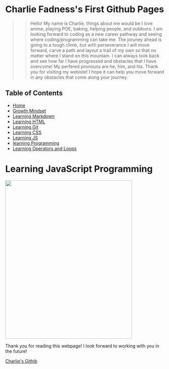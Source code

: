 
# Charlie Fadness's First Github Pages

>> Hello! My name is Charlie, things about me would be I love anime, playing POE, baking, helping people, and outdoors. I am looking forward to coding as a new career pathway and seeing where coding/programming can take me. The joruney ahead is going to a tough climb, but with perseverance I will move forward, carve a path and layout a trail of my own so that no matter where I stand on this mountain. I can always look back and see how far I have progressed and obstacles that I have overcome! My perfered pronouns are he, him, and his. Thank you for visiting my webiste! I hope it can help you move forward in any obstacles that come along your journey.  

## Table of Contents

* [Home](https://fadnesscharlie.github.io/Reading-notes1000/) &nbsp;
* [Growth Mindset](https://fadnesscharlie.github.io/Reading-notes1000/growth_mindset) &nbsp;
* [Learning Markdown](https://fadnesscharlie.github.io/Reading-notes1000/learning_markdown) &nbsp;
* [Learning HTML](https://fadnesscharlie.github.io/Reading-notes1000/learning_html) &nbsp;
* [Learning Git](https://fadnesscharlie.github.io/Reading-notes1000/learning_git) &nbsp;
* [Learning CSS](https://fadnesscharlie.github.io/Reading-notes1000/learning_css) &nbsp;
* [Learning JS](https://fadnesscharlie.github.io/Reading-notes1000/learning_js)
* [learning Programming](https://fadnesscharlie.github.io/Reading-notes1000/learning_programming)
* [Learning Operators and Loops](https://fadnesscharlie.github.io/Reading-notes1000/learning_operators_and_loops)

# Learning JavaScript Programming


<img src="https://github.com/fadnesscharlie/Reading-notes/blob/main/ProfilePic.jpg?raw=true" width="400" height="500">

<!-- ![Profile Pic](https://github.com/fadnesscharlie/Reading-notes/blob/main/ProfilePic.jpg?raw=true)  -->

Thank you for reading this webpage! I look forward to working with you in the future!

[Charlie's Githib](https://github.com/fadnesscharlie)
